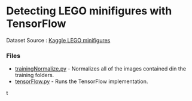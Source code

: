 # Detecting LEGO minifigures with TensorFlow

Dataset Source : [Kaggle LEGO minifigures](https://www.kaggle.com/datasets/ihelon/lego-minifigures-classification)


### Files
* [trainingNormalize.py](normalizeTraining.py)  - Normalizes all of the images contained din the training folders.
* [tensorFlow.py](tensorFlow.py)  - Runs the TensorFlow implementation.

t